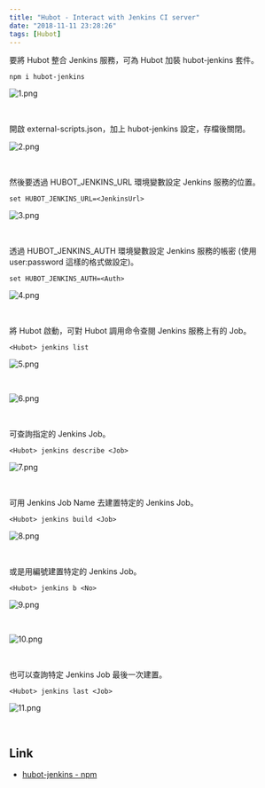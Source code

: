 ```yaml
---
title: "Hubot - Interact with Jenkins CI server"
date: "2018-11-11 23:28:26"
tags: [Hubot]
---
```



要將 Hubot 整合 Jenkins 服務，可為 Hubot 加裝 hubot-jenkins 套件。  

<!-- More -->

    npm i hubot-jenkins

![1.png](1.png)

<br/>


開啟 external-scripts.json，加上 hubot-jenkins 設定，存檔後關閉。

![2.png](2.png)

<br/>


然後要透過 HUBOT_JENKINS_URL 環境變數設定 Jenkins 服務的位置。  

    set HUBOT_JENKINS_URL=<JenkinsUrl>

![3.png](3.png)

<br/>


透過 HUBOT_JENKINS_AUTH 環境變數設定 Jenkins 服務的帳密 (使用 user:password 這樣的格式做設定)。  

    set HUBOT_JENKINS_AUTH=<Auth>

![4.png](4.png)

<br/>


將 Hubot 啟動，可對 Hubot 調用命令查閱 Jenkins 服務上有的 Job。  

    <Hubot> jenkins list

![5.png](5.png)

<br/>


![6.png](6.png)

<br/>


可查詢指定的 Jenkins Job。  

    <Hubot> jenkins describe <Job>

![7.png](7.png)

<br/>


可用 Jenkins Job Name 去建置特定的 Jenkins Job。  

    <Hubot> jenkins build <Job>

![8.png](8.png)

<br/>


或是用編號建置特定的 Jenkins Job。  

    <Hubot> jenkins b <No>

![9.png](9.png)

<br/>


![10.png](10.png)

<br/>


也可以查詢特定 Jenkins Job 最後一次建置。  

    <Hubot> jenkins last <Job>

![11.png](11.png)

<br/>


Link
----
* [hubot-jenkins - npm](https://www.npmjs.com/package/hubot-jenkins)
